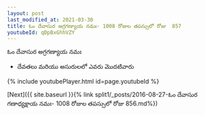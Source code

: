 ```yaml
---
layout: post
last_modified_at: 2021-03-30
title: ఓం దేవాసుర అగ్రగణ్యాయ నమః- 1008 రోజుల తపస్సులో రోజు  857
youtubeId: qDpBxGhhVZY
---
```

 
 
 ఓం దేవాసుర అగ్రగణ్యాయ నమః  
 
 -  దేవతలు మరియు అసురులలో ఎవరు మొదటివారు 
 
  
 
  
 
 
 
 
 
 


{% include youtubePlayer.html id=page.youtubeId %}
 
[Next]({{ site.baseurl }}{% link  split1/_posts/2016-08-27-ఓం దేవాసుర గణాధ్యక్షాయ నమః- 1008 రోజుల తపస్సులో రోజు  856.md%})
 
